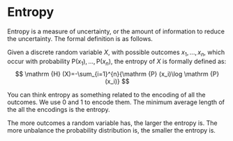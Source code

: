 # Entropy

Entropy is a measure of uncertainty, or the amount of information to reduce the uncertainty.
The formal definition is as follows.

Given a discrete random variable $X$,
with possible outcomes $x_{1},...,x_{n}$,
which occur with probability $\mathrm {P} (x_{1}),...,\mathrm {P} (x_{n})$,
the entropy of $X$ is formally defined as:
$$
\mathrm {H} (X)=-\sum_{i=1}^{n}{\mathrm {P} (x_i)\log \mathrm {P} (x_i)}
$$

You can think entropy as something related to the encoding of all the outcomes.
We use 0 and 1 to encode them.
The minimum average length of the all the encodings is the entropy.

The more outcomes a random variable has, the larger the entropy is.
The more unbalance the probability distribution is, the smaller the entropy is.
